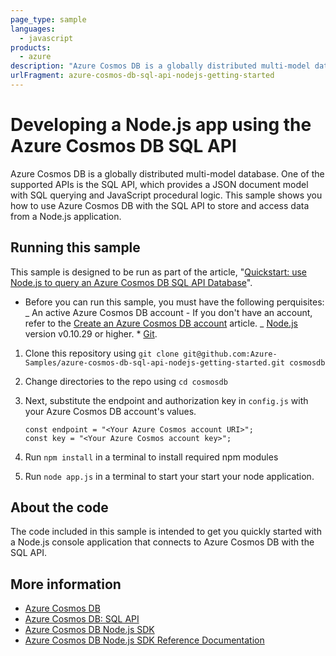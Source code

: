 ```yaml
---
page_type: sample
languages:
  - javascript
products:
  - azure
description: "Azure Cosmos DB is a globally distributed multi-model database."
urlFragment: azure-cosmos-db-sql-api-nodejs-getting-started
---
```


# Developing a Node.js app using the Azure Cosmos DB SQL API

Azure Cosmos DB is a globally distributed multi-model database. One of the supported APIs is the SQL API, which provides a JSON document model with SQL querying and JavaScript procedural logic. This sample shows you how to use Azure Cosmos DB with the SQL API to store and access data from a Node.js application.

## Running this sample

This sample is designed to be run as part of the article, "[Quickstart: use Node.js to query an Azure Cosmos DB SQL API Database](https://docs.microsoft.com/en-us/azure/cosmos-db/create-sql-api-nodejs)".

- Before you can run this sample, you must have the following perquisites:
  _ An active Azure Cosmos DB account - If you don't have an account, refer to the [Create an Azure Cosmos DB account](https://docs.microsoft.com/en-us/azure/cosmos-db/create-sql-api-nodejs#create-a-database-account) article.
  _ [Node.js](https://nodejs.org/en/) version v0.10.29 or higher. \* [Git](http://git-scm.com/).

1. Clone this repository using `git clone git@github.com:Azure-Samples/azure-cosmos-db-sql-api-nodejs-getting-started.git cosmosdb`

1. Change directories to the repo using `cd cosmosdb`

1. Next, substitute the endpoint and authorization key in `config.js` with your Azure Cosmos DB account's values.

   ```
   const endpoint = "<Your Azure Cosmos account URI>";
   const key = "<Your Azure Cosmos account key>";
   ```

1. Run `npm install` in a terminal to install required npm modules

1. Run `node app.js` in a terminal to start your start your node application.

## About the code

The code included in this sample is intended to get you quickly started with a Node.js console application that connects to Azure Cosmos DB with the SQL API.

## More information

- [Azure Cosmos DB](https://docs.microsoft.com/azure/cosmos-db/introduction)
- [Azure Cosmos DB: SQL API](https://docs.microsoft.com/en-us/azure/cosmos-db/sql-api-introduction)
- [Azure Cosmos DB Node.js SDK](https://docs.microsoft.com/en-us/azure/cosmos-db/sql-api-sdk-node)
- [Azure Cosmos DB Node.js SDK Reference Documentation](http://azure.github.io/azure-documentdb-node/)
